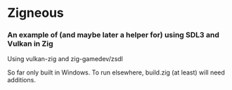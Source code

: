 # Zigneous

### An example of (and maybe later a helper for) using SDL3 and Vulkan in Zig

Using vulkan-zig and zig-gamedev/zsdl

So far only built in Windows. To run elsewhere, build.zig (at least) will need additions.
